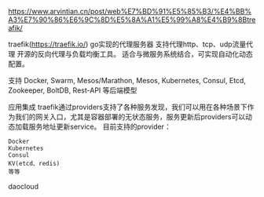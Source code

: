 https://www.arvintian.cn/post/web%E7%BD%91%E5%85%B3/%E4%BB%A3%E7%90%86%E6%9C%8D%E5%8A%A1%E5%99%A8%E4%B9%8Btreafik/


traefik(https://traefik.io/) 
go实现的代理服务器
支持代理http、tcp、udp流量代理
开源的反向代理与负载均衡工具。
适合与微服务系统结合，可实现自动化动态配置。

支持 Docker, Swarm, Mesos/Marathon, Mesos, Kubernetes, Consul, Etcd, Zookeeper, BoltDB, Rest-API 等后端模型

应用集成
traefik通过providers支持了各种服务发现，我们可以用在各种场景下作为我们的网关入口，尤其是容器部署的无状态服务，服务更新后providers可以动态加载服务地址更新service。
目前支持的provider：

    Docker
    Kubernetes
    Consul
    KV(etcd、redis)
    等等



daocloud